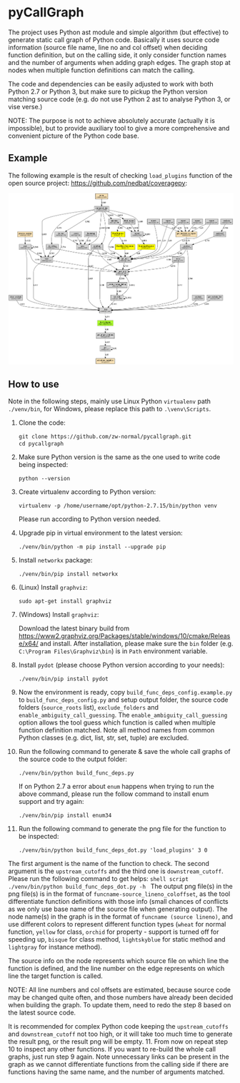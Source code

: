 # pyCallGraph

The project uses Python ast module and simple algorithm (but effective) to generate static call graph of Python code. Basically it uses source code information (source file name, line no and col offset) when deciding function definition, but on the calling side, it only consider function names and the number of arguments when adding graph edges. The graph stop at nodes when multiple function definitions can match the calling.

The code and dependencies can be easily adjusted to work with both Python 2.7 or Python 3, but make sure to pickup the Python version matching source code (e.g. do not use Python 2 ast to analyse Python 3, or vise verse.)

NOTE: The purpose is not to achieve absolutely accurate (actually it is impossible), but to provide auxiliary tool to give a more comprehensive and convenient picture of the Python code base.

## Example
The following example is the result of checking `load_plugins` function of the open source project: https://github.com/nedbat/coveragepy:

![Alt text](build_func_deps.example.png?raw=true "load_plugins graph")

## How to use
Note in the following steps, mainly use Linux Python `virtualenv` path `./venv/bin`, for Windows, please replace this path to `.\venv\Scripts`.
1. Clone the code:
    ```shell script
    git clone https://github.com/zw-normal/pycallgraph.git
    cd pycallgraph
    ```
2. Make sure Python version is the same as the one used to write code being inspected:
    ```shell script
    python --version
    ```
3. Create virtualenv according to Python version:
    ```shell script
    virtualenv -p /home/username/opt/python-2.7.15/bin/python venv
    ```
    Please run according to Python version needed.
4. Upgrade pip in virtual environment to the latest version:
    ```shell script
    ./venv/bin/python -m pip install --upgrade pip
    ```
5. Install `networkx` package:
    ```shell script
    ./venv/bin/pip install networkx
    ```
6. (Linux) Install `graphviz`:
    ```shell script
    sudo apt-get install graphviz
    ```
6. (Windows) Install `graphviz`:

    Download the latest binary build from https://www2.graphviz.org/Packages/stable/windows/10/cmake/Release/x64/ and install. After installation, please make sure the `bin` folder (e.g. `C:\Program Files\Graphviz\bin`) is in `Path` environment variable.
7. Install `pydot` (please choose Python version according to your needs):
    ```shell script
    ./venv/bin/pip install pydot
    ```
8. Now the environment is ready, copy `build_func_deps_config.example.py` to `build_func_deps_config.py` and setup output folder, the source code folders (`source_roots` list), `exclude_folders` and `enable_ambiguity_call_guessing`. The `enable_ambiguity_call_guessing` option allows the tool guess which function is called when multiple function definition matched. Note all method names from common Python classes (e.g. dict, list, str, set, tuple) are excluded.
9. Run the following command to generate & save the whole call graphs of the source code to the output folder:
    ```shell script
    ./venv/bin/python build_func_deps.py
    ```
    If on Python 2.7 a error about `enum` happens when trying to run the above command, please run the follow command to install enum support and try again:
    ```shell script
    ./venv/bin/pip install enum34
    ```
10. Run the following command to generate the png file for the function to be inspected:
    ```shell script
    ./venv/bin/python build_func_deps_dot.py 'load_plugins' 3 0
    ```
   The first argument is the name of the function to check. The second argument is the `upstream_cutoffs` and the third one is `downstream_cutoff`. Please run the following command to get helps:
    ```shell script
    ./venv/bin/python build_func_deps_dot.py -h
    ```
   The output png file(s) in the png file(s) is in the format of `funcname-source_lineno_coloffset`, as the tool differentiate function definitions with those info (small chances of conflicts as we only use base name of the source file when generating output). The node name(s) in the graph is in the format of `funcname (source lineno)`, and use different colors to represent different function types (`wheat` for normal function, `yellow` for class, `orchid` for property - support is turned off for speeding up, `bisque` for class method, `lightskyblue` for static method and `lightgray` for instance method).
   
   The source info on the node represents which source file on which line the function is defined, and the line number on the edge represents on which line the target function is called.
   
   NOTE: All line numbers and col offsets are estimated, because source code may be changed quite often, and those numbers have already been decided when building the graph. To update them, need to redo the step 8 based on the latest source code.
   
   It is recommended for complex Python code keeping the `upstream_cutoffs` and `downstream_cutoff` not too high, or it will take too much time to generate the result png, or the result png will be empty.
11. From now on repeat step 10 to inspect any other functions. If you want to re-build the whole call graphs, just run step 9 again. Note unnecessary links can be present in the graph as we cannot differentiate functions from the calling side if there are functions having the same name, and the number of arguments matched.
